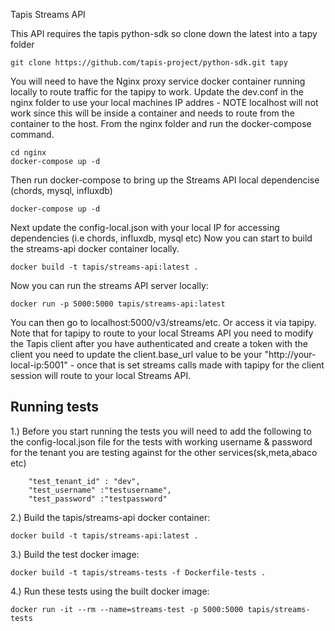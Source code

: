 Tapis Streams API

This API requires the tapis python-sdk so clone down the latest into a tapy folder
```
git clone https://github.com/tapis-project/python-sdk.git tapy
```

You will need to have the Nginx proxy service docker container running locally to route traffic for the tapipy to work.
Update the dev.conf in the nginx folder to use your local machines IP addres - NOTE localhost will not work since this will be inside a container and needs to route from the container to the host. From the nginx folder and run the docker-compose command. 
```
cd nginx
docker-compose up -d
```

Then run docker-compose to bring up the Streams API local dependencise (chords, mysql, influxdb)
```
docker-compose up -d
```

Next update the config-local.json with your local IP for accessing dependencies (i.e chords, influxdb, mysql etc) Now you can start to build the streams-api docker container locally.
```
docker build -t tapis/streams-api:latest .
```

Now you can run the streams API server locally:
```
docker run -p 5000:5000 tapis/streams-api:latest
```

You can then go to localhost:5000/v3/streams/etc. Or access it via tapipy.  Note that for tapipy to route to your local Streams API you need to modify the Tapis client after you have authenticated and create a token with the client you need to update the client.base_url value to be your "http://your-local-ip:5001" - once that is set streams calls made with tapipy for the client session will route to your local Streams API.


## Running tests
1.) Before you start running the tests you will need to add the following to the config-local.json file for the tests with working username & password for the tenant you are testing against for the other services(sk,meta,abaco etc)
 ```
     "test_tenant_id" : "dev",
     "test_username" :"testusername",
     "test_password" :"testpassword"
 ```
2.) Build the tapis/streams-api docker container:  
```
docker build -t tapis/streams-api:latest .
```
3.) Build the test docker image:
```
docker build -t tapis/streams-tests -f Dockerfile-tests .
```
4.) Run these tests using the built docker image:
```
docker run -it --rm --name=streams-test -p 5000:5000 tapis/streams-tests
```
